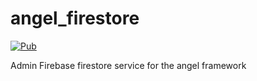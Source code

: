# angel_firestore

[![Pub](https://img.shields.io/pub/v/angel_firestore.svg)](https://pub.dev/packages/angel_firestore)

Admin Firebase firestore service for the angel framework
